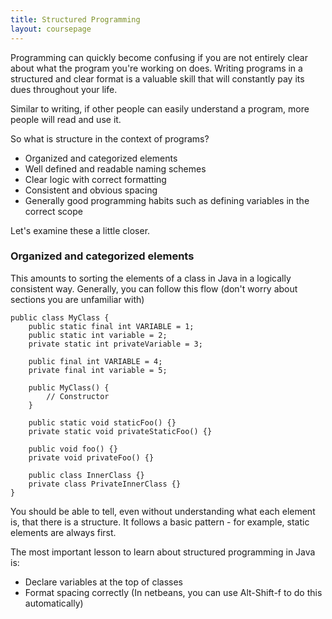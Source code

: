 ```yaml
---
title: Structured Programming
layout: coursepage
---
```


Programming can quickly become confusing if you are not entirely clear about what the program you're working on does. Writing programs in a structured and clear format is a valuable skill that will constantly pay its dues throughout your life.

Similar to writing, if other people can easily understand a program, more people will read and use it.

So what is structure in the context of programs?

- Organized and categorized elements
- Well defined and readable naming schemes
- Clear logic with correct formatting
- Consistent and obvious spacing
- Generally good programming habits such as defining variables in the correct scope

Let's examine these a little closer.

### Organized and categorized elements
This amounts to sorting the elements of a class in Java in a logically consistent way. Generally, you can follow this flow (don't worry about sections you are unfamiliar with)

    public class MyClass {
        public static final int VARIABLE = 1;
        public static int variable = 2;
        private static int privateVariable = 3;
        
        public final int VARIABLE = 4;
        private final int variable = 5;
        
        public MyClass() {
            // Constructor
        }
        
        public static void staticFoo() {}
        private static void privateStaticFoo() {}
        
        public void foo() {}
        private void privateFoo() {}
        
        public class InnerClass {}
        private class PrivateInnerClass {}
    }

You should be able to tell, even without understanding what each element is, that there is a structure. It follows a basic pattern - for example, static elements are always first.

The most important lesson to learn about structured programming in Java is:

- Declare variables at the top of classes
- Format spacing correctly (In netbeans, you can use Alt-Shift-f to do this automatically)
